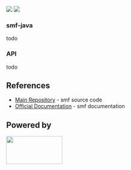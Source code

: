 [![](https://img.shields.io/badge/unicorn-approved-ff69b4.svg)](https://www.youtube.com/watch?v=9auOCbH5Ns4)
![][license img]

### smf-java
todo

### API
todo

## References

* [Main Repository](https://github.com/senior7515/smf) - smf source code
* [Official Documentation](https://senior7515.github.io/smf/) - smf documentation

## Powered by
<img src="http://normanmaurer.me/presentations/2014-netflix-netty/images/netty_logo.png" height="75" width="150">

[license img]:https://img.shields.io/badge/License-Apache%202-blue.svg
